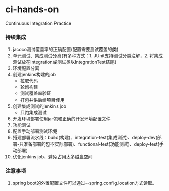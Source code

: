 # ci-hands-on
Continuous Integration Practice


### 持续集成

1. jacoco测试覆盖率的正确配置(配置需要测试覆盖的类)
2. 单元测试、集成测试分离(有多种方式：1. JUnit支持测试分类注解，2. 将集成测试放在integration或测试类以IntegrationTest结尾)
3. 环境配置分离
4. 创建jenkins构建的job
    * 拉取代码
    * 轮询构建
    * 测试覆盖率验证
    * 打包并供后续项目使用
5. 创建集成测试的jenkins job
    * 只跑集成测试
6. 开发环境部署使用jar包和正确的开发环境配置文件
7. 功能测试
8. 配置手动部署测试环境
9. 搭建部署流水线：build(构建)、integration-test(集成测试)、deploy-dev(部署-只准备部署的包不实际部署)、functional-test(功能测试)、deploy-test(手动部署)
10. 优化jenkins job，避免占用太多磁盘空间


### 注意事项

1. spring boot的外置配置文件可以通过--spring.config.location方式读取。